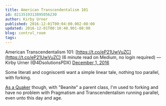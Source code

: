 ```yaml
---
title: American Transcendentalism 101
id: 8213519313895056230
author: Kirby Urner
published: 2016-12-01T00:04:00.002-08:00
updated: 2016-12-01T00:10:40.901-08:00
blog: control_room
tags: 
---
```


American Transcendentalism 101:  [https://t.co/eP21UwVuZC](https://t.co/eP21UwVuZC) (6 minute read on Medium, no login required)
— Kirby Urner (@4DsolutionsPDX) [December 1, 2016](https://twitter.com/4DsolutionsPDX/status/804233972955742208)

Some literati and cogniscenti want a simple linear tale, nothing too parallel, with forking.

[As a Quaker](http://worldgame.blogspot.com/2008/07/quaker-roots.html) though, with "Beanite" a parent class, I'm used to forking and have no problem with Pragmatism and Transcendentalism running parallel, even unto this day and age.